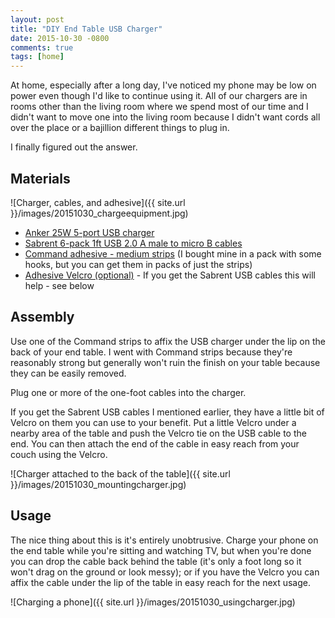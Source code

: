 ```yaml
---
layout: post
title: "DIY End Table USB Charger"
date: 2015-10-30 -0800
comments: true
tags: [home]
---
```

At home, especially after a long day, I've noticed my phone may be low on power even though I'd like to continue using it. All of our chargers are in rooms other than the living room where we spend most of our time and I didn't want to move one into the living room because I didn't want cords all over the place or a bajillion different things to plug in.

I finally figured out the answer.

## Materials

![Charger, cables, and adhesive]({{ site.url }}/images/20151030_chargeequipment.jpg)

* [Anker 25W 5-port USB charger](http://www.amazon.com/dp/B00DVH62J2?tag=mhsvortex)
* [Sabrent 6-pack 1ft USB 2.0 A male to micro B cables](http://www.amazon.com/dp/B011KMSNXM?tag=mhsvortex)
* [Command adhesive - medium strips](http://www.amazon.com/dp/B0014CQGW4?tag=mhsvortex) (I bought mine in a pack with some hooks, but you can get them in packs of just the strips)
* [Adhesive Velcro (optional)](http://www.amazon.com/dp/B000TGSPV6?tag=mhsvortex) - If you get the Sabrent USB cables this will help - see below

## Assembly

Use one of the Command strips to affix the USB charger under the lip on the back of your end table. I went with Command strips because they're reasonably strong but generally won't ruin the finish on your table because they can be easily removed.

Plug one or more of the one-foot cables into the charger.

If you get the Sabrent USB cables I mentioned earlier, they have a little bit of Velcro on them you can use to your benefit. Put a little Velcro under a nearby area of the table and push the Velcro tie on the USB cable to the end. You can then attach the end of the cable in easy reach from your couch using the Velcro.

![Charger attached to the back of the table]({{ site.url }}/images/20151030_mountingcharger.jpg)

## Usage

The nice thing about this is it's entirely unobtrusive. Charge your phone on the end table while you're sitting and watching TV, but when you're done you can drop the cable back behind the table (it's only a foot long so it won't drag on the ground or look messy); or if you have the Velcro you can affix the cable under the lip of the table in easy reach for the next usage.

![Charging a phone]({{ site.url }}/images/20151030_usingcharger.jpg)
